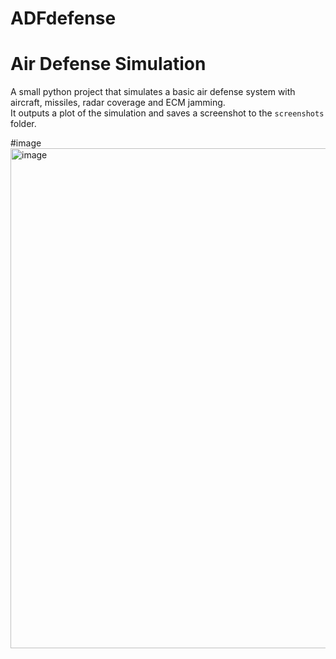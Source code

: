 # ADFdefense
# Air Defense Simulation

A small python project that simulates a basic air defense system with aircraft, missiles, radar coverage and ECM jamming.  
It outputs a plot of the simulation and saves a screenshot to the `screenshots` folder.

#image
<img width="600" height="800" alt="image" src="https://github.com/user-attachments/assets/c16a4049-3f5f-43c7-a79a-730696cbca22" />
